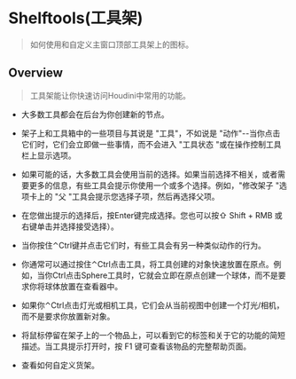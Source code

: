 # Shelftools(工具架)

>  如何使用和自定义主窗口顶部工具架上的图标。

## Overview

>  工具架能让你快速访问Houdini中常用的功能。

* 大多数工具都会在后台为你创建新的节点。

* 架子上和工具箱中的一些项目与其说是 "工具"，不如说是 "动作"--当你点击它们时，它们会立即做一些事情，而不会进入 "工具状态 "或在操作控制工具栏上显示选项。

* 如果可能的话，大多数工具会使用当前的选择。如果当前选择不相关，或者需要更多的信息，有些工具会提示你使用一个或多个选择。例如，"修改架子 "选项卡上的 "父 "工具会提示您选择子项，然后再选择父项。

* 在您做出提示的选择后，按Enter键完成选择。您也可以按⇧ Shift + RMB 或右键单击并选择接受选择）。

* 当你按住⌃Ctrl键并点击它们时，有些工具会有另一种类似动作的行为。

*  你通常可以通过按住⌃Ctrl点击工具，将工具创建的对象快速放置在原点。例如，当你Ctrl点击Sphere工具时，它就会立即在原点创建一个球体，而不是要求你将球体放置在查看器中。

* 如果你⌃Ctrl点击灯光或相机工具，它们会从当前视图中创建一个灯光/相机，而不是要求你放置新对象。

* 将鼠标停留在架子上的一个物品上，可以看到它的标签和关于它的功能的简短描述。当工具提示打开时，按 F1 键可查看该物品的完整帮助页面。

* 查看如何自定义货架。

